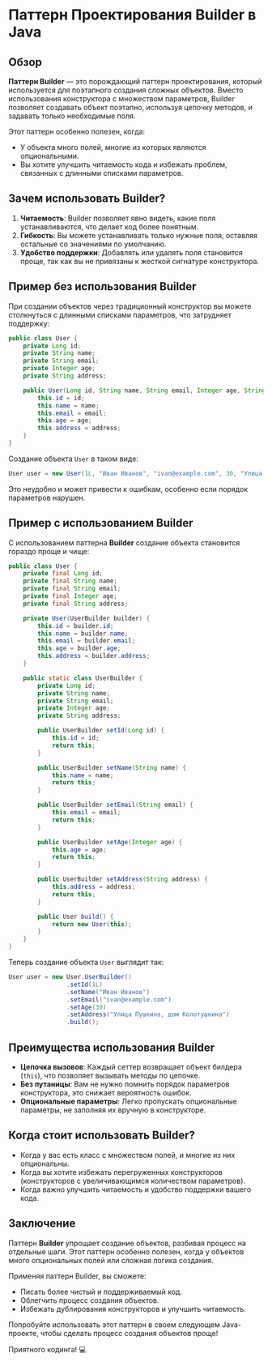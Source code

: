 
# Паттерн Проектирования Builder в Java

## Обзор

**Паттерн Builder** — это порождающий паттерн проектирования, который используется для поэтапного создания сложных объектов. Вместо использования конструктора с множеством параметров, Builder позволяет создавать объект поэтапно, используя цепочку методов, и задавать только необходимые поля.

Этот паттерн особенно полезен, когда:
- У объекта много полей, многие из которых являются опциональными.
- Вы хотите улучшить читаемость кода и избежать проблем, связанных с длинными списками параметров.

## Зачем использовать Builder?

1. **Читаемость**: Builder позволяет явно видеть, какие поля устанавливаются, что делает код более понятным.
2. **Гибкость**: Вы можете устанавливать только нужные поля, оставляя остальные со значениями по умолчанию.
3. **Удобство поддержки**: Добавлять или удалять поля становится проще, так как вы не привязаны к жесткой сигнатуре конструктора.

## Пример без использования Builder

При создании объектов через традиционный конструктор вы можете столкнуться с длинными списками параметров, что затрудняет поддержку:

```java
public class User {
    private Long id;
    private String name;
    private String email;
    private Integer age;
    private String address;

    public User(Long id, String name, String email, Integer age, String address) {
        this.id = id;
        this.name = name;
        this.email = email;
        this.age = age;
        this.address = address;
    }
}
```

Создание объекта `User` в таком виде:

```java
User user = new User(1L, "Иван Иванов", "ivan@example.com", 30, "Улица Пушкина, дом Колотушкина");
```

Это неудобно и может привести к ошибкам, особенно если порядок параметров нарушен.

## Пример с использованием Builder

С использованием паттерна **Builder** создание объекта становится гораздо проще и чище:

```java
public class User {
    private final Long id;
    private final String name;
    private final String email;
    private final Integer age;
    private final String address;

    private User(UserBuilder builder) {
        this.id = builder.id;
        this.name = builder.name;
        this.email = builder.email;
        this.age = builder.age;
        this.address = builder.address;
    }

    public static class UserBuilder {
        private Long id;
        private String name;
        private String email;
        private Integer age;
        private String address;

        public UserBuilder setId(Long id) {
            this.id = id;
            return this;
        }

        public UserBuilder setName(String name) {
            this.name = name;
            return this;
        }

        public UserBuilder setEmail(String email) {
            this.email = email;
            return this;
        }

        public UserBuilder setAge(Integer age) {
            this.age = age;
            return this;
        }

        public UserBuilder setAddress(String address) {
            this.address = address;
            return this;
        }

        public User build() {
            return new User(this);
        }
    }
}
```

Теперь создание объекта `User` выглядит так:

```java
User user = new User.UserBuilder()
                .setId(1L)
                .setName("Иван Иванов")
                .setEmail("ivan@example.com")
                .setAge(30)
                .setAddress("Улица Пушкина, дом Колотушкина")
                .build();
```

## Преимущества использования Builder

- **Цепочка вызовов**: Каждый сеттер возвращает объект билдера (`this`), что позволяет вызывать методы по цепочке.
- **Без путаницы**: Вам не нужно помнить порядок параметров конструктора, это снижает вероятность ошибок.
- **Опциональные параметры**: Легко пропускать опциональные параметры, не заполняя их вручную в конструкторе.

## Когда стоит использовать Builder?

- Когда у вас есть класс с множеством полей, и многие из них опциональны.
- Когда вы хотите избежать перегруженных конструкторов (конструкторов с увеличивающимся количеством параметров).
- Когда важно улучшить читаемость и удобство поддержки вашего кода.

## Заключение

Паттерн **Builder** упрощает создание объектов, разбивая процесс на отдельные шаги. Этот паттерн особенно полезен, когда у объектов много опциональных полей или сложная логика создания.

Применяя паттерн Builder, вы сможете:
- Писать более чистый и поддерживаемый код.
- Облегчить процесс создания объектов.
- Избежать дублирования конструкторов и улучшить читаемость.

Попробуйте использовать этот паттерн в своем следующем Java-проекте, чтобы сделать процесс создания объектов проще!

Приятного кодинга! 💻
